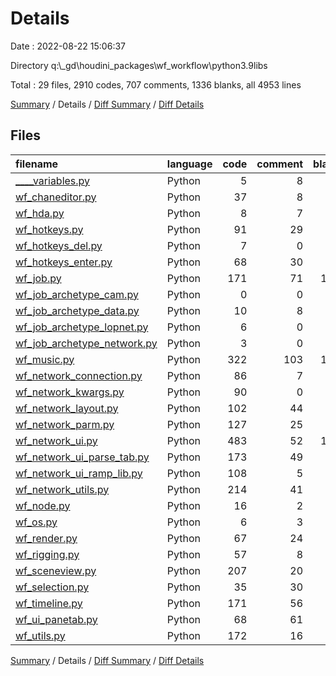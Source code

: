 # Details

Date : 2022-08-22 15:06:37

Directory q:\\_gd\\houdini_packages\\wf_workflow\\python3.9libs

Total : 29 files,  2910 codes, 707 comments, 1336 blanks, all 4953 lines

[Summary](results.md) / Details / [Diff Summary](diff.md) / [Diff Details](diff-details.md)

## Files
| filename | language | code | comment | blank | total |
| :--- | :--- | ---: | ---: | ---: | ---: |
| [____variables.py](/____variables.py) | Python | 5 | 8 | 10 | 23 |
| [wf_chaneditor.py](/wf_chaneditor.py) | Python | 37 | 8 | 13 | 58 |
| [wf_hda.py](/wf_hda.py) | Python | 8 | 7 | 9 | 24 |
| [wf_hotkeys.py](/wf_hotkeys.py) | Python | 91 | 29 | 71 | 191 |
| [wf_hotkeys_del.py](/wf_hotkeys_del.py) | Python | 7 | 0 | 6 | 13 |
| [wf_hotkeys_enter.py](/wf_hotkeys_enter.py) | Python | 68 | 30 | 34 | 132 |
| [wf_job.py](/wf_job.py) | Python | 171 | 71 | 120 | 362 |
| [wf_job_archetype_cam.py](/wf_job_archetype_cam.py) | Python | 0 | 0 | 1 | 1 |
| [wf_job_archetype_data.py](/wf_job_archetype_data.py) | Python | 10 | 8 | 6 | 24 |
| [wf_job_archetype_lopnet.py](/wf_job_archetype_lopnet.py) | Python | 6 | 0 | 2 | 8 |
| [wf_job_archetype_network.py](/wf_job_archetype_network.py) | Python | 3 | 0 | 5 | 8 |
| [wf_music.py](/wf_music.py) | Python | 322 | 103 | 162 | 587 |
| [wf_network_connection.py](/wf_network_connection.py) | Python | 86 | 7 | 25 | 118 |
| [wf_network_kwargs.py](/wf_network_kwargs.py) | Python | 90 | 0 | 27 | 117 |
| [wf_network_layout.py](/wf_network_layout.py) | Python | 102 | 44 | 48 | 194 |
| [wf_network_parm.py](/wf_network_parm.py) | Python | 127 | 25 | 51 | 203 |
| [wf_network_ui.py](/wf_network_ui.py) | Python | 483 | 52 | 168 | 703 |
| [wf_network_ui_parse_tab.py](/wf_network_ui_parse_tab.py) | Python | 173 | 49 | 73 | 295 |
| [wf_network_ui_ramp_lib.py](/wf_network_ui_ramp_lib.py) | Python | 108 | 5 | 36 | 149 |
| [wf_network_utils.py](/wf_network_utils.py) | Python | 214 | 41 | 90 | 345 |
| [wf_node.py](/wf_node.py) | Python | 16 | 2 | 12 | 30 |
| [wf_os.py](/wf_os.py) | Python | 6 | 3 | 3 | 12 |
| [wf_render.py](/wf_render.py) | Python | 67 | 24 | 35 | 126 |
| [wf_rigging.py](/wf_rigging.py) | Python | 57 | 8 | 29 | 94 |
| [wf_sceneview.py](/wf_sceneview.py) | Python | 207 | 20 | 75 | 302 |
| [wf_selection.py](/wf_selection.py) | Python | 35 | 30 | 23 | 88 |
| [wf_timeline.py](/wf_timeline.py) | Python | 171 | 56 | 83 | 310 |
| [wf_ui_panetab.py](/wf_ui_panetab.py) | Python | 68 | 61 | 58 | 187 |
| [wf_utils.py](/wf_utils.py) | Python | 172 | 16 | 61 | 249 |

[Summary](results.md) / Details / [Diff Summary](diff.md) / [Diff Details](diff-details.md)